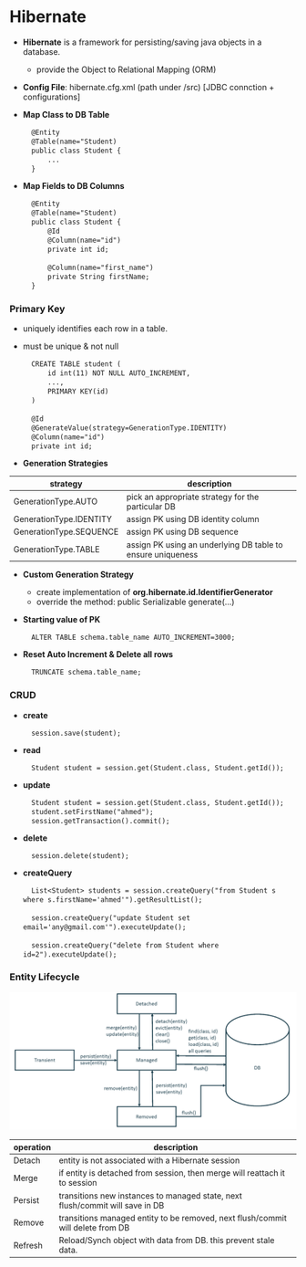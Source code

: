 # Hibernate
* **Hibernate** is a framework for persisting/saving java objects in a database.
  * provide the Object to Relational Mapping (ORM)

* **Config File**: hibernate.cfg.xml (path under /src) [JDBC connction + configurations]

* **Map Class to DB Table**

        @Entity
        @Table(name="Student)
        public class Student {
            ...
        }

* **Map Fields to DB Columns**

        @Entity
        @Table(name="Student)
        public class Student {
            @Id
            @Column(name="id")
            private int id;

            @Column(name="first_name")
            private String firstName;
        }

### Primary Key
* uniquely identifies each row in a table.
* must be unique & not null

        CREATE TABLE student (
            id int(11) NOT NULL AUTO_INCREMENT,
            ...,
            PRIMARY KEY(id)
        )

        @Id
        @GenerateValue(strategy=GenerationType.IDENTITY)
        @Column(name="id")
        private int id;

* **Generation Strategies**

strategy                | description
------------------------|------------------------------------------------------------
GenerationType.AUTO     | pick an appropriate strategy for the particular DB
GenerationType.IDENTITY | assign PK using DB identity column
GenerationType.SEQUENCE | assign PK using DB sequence
GenerationType.TABLE    | assign PK using an underlying DB table to ensure uniqueness

* **Custom Generation Strategy**
    * create implementation of **org.hibernate.id.IdentifierGenerator**
    * override the method: public Serializable generate(...)
    
* **Starting value of PK**

        ALTER TABLE schema.table_name AUTO_INCREMENT=3000;

* **Reset Auto Increment & Delete all rows**

        TRUNCATE schema.table_name;

### CRUD

* **create**

        session.save(student);

* **read**

        Student student = session.get(Student.class, Student.getId());

* **update**

        Student student = session.get(Student.class, Student.getId());
        student.setFirstName("ahmed");
        session.getTransaction().commit();

* **delete**

        session.delete(student);

* **createQuery**

        List<Student> students = session.createQuery("from Student s where s.firstName='ahmed'").getResultList();

        session.createQuery("update Student set email='any@gmail.com'").executeUpdate();

        session.createQuery("delete from Student where id=2").executeUpdate();

### Entity Lifecycle
![](https://github.com/shamy1st/hibernate/blob/main/entity-lifecycle.png)

operation | description
----------|---------------------------------------------------------------------------------
Detach    | entity is not associated with a Hibernate session
Merge     | if entity is detached from session, then merge will reattach it to session
Persist   | transitions new instances to managed state, next flush/commit will save in DB
Remove    | transitions managed entity to be removed, next flush/commit will delete from DB
Refresh   | Reload/Synch object with data from DB. this prevent stale data.

























